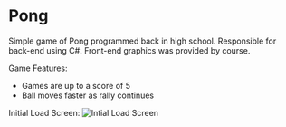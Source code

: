 # Pong
Simple game of Pong programmed back in high school. Responsible for back-end using C#. Front-end graphics was provided by course.

Game Features:
- Games are up to a score of 5
- Ball moves faster as rally continues

Initial Load Screen:
![Intial Load Screen](iamges/Pong.png)

